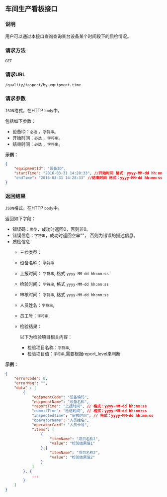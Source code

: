 ## 车间生产看板接口 ##

### 说明 ###

用户可以通过本接口查询查询某台设备某个时间段下的质检情况。

### 请求方法 ###

`GET`

### 请求URL ###

`/quality/inspect/by-equipment-time`

### 请求参数 ###

`JSON`格式，在HTTP `body`中。

包括如下参数：
- 设备ID：`必选` ，`字符串`。
- 开始时间：`必选` ，`字符串`。
- 结束时间：`必选` ，`字符串`。

**示例：**

```json
{
	"equipmentId": "设备ID",
	"startTime": "2016-03-31 14:28:33", //开始时间 格式：yyyy-MM-dd hh:mm:ss
	"endTime": "2016-03-31 14:28:33" //结束时间 格式：yyyy-MM-dd hh:mm:ss
}
```

### 返回结果 ###
`JSON`格式，在HTTP `body`中。

返回如下字段：
- 错误码：`整型`，成功时返回0，否则非0。
- 错误信息：`字符串`，成功时返回空串""， 否则为错误的描述信息。
- 质检信息
  - 三检类型：

  - 设备名称： `字符串`

  - 上报时间：  `字符串`, 格式 `yyyy-MM-dd hh:mm:ss`

  - 检验时间：  `字符串`, 格式 `yyyy-MM-dd hh:mm:ss`

  - 审核时间：  `字符串`, 格式 `yyyy-MM-dd hh:mm:ss`

  - 人员姓名：`字符串`, 

  - 员工号：`字符串`, 

  - 检验结果：

    以下为检验项目相关内容：

    - 检验项目名称：`字符串`, 
    - 检验项目值：`字符串`,需要根据report_level来判断


**示例：**

```json
{
	"errorCode": 0,
	"errorMsg": "",
	"data" : [
		{
			"eqipmentCode": "设备编码",
			"eqipmentName": "设备名称",
			"reportTime": "上报时间", // 格式：yyyy-MM-dd hh:mm:ss
			"commitTime": "检验时间", // 格式：yyyy-MM-dd hh:mm:ss
			"inspectedTime": "审核时间", // 格式：yyyy-MM-dd hh:mm:ss
			"operatorName": "人员姓名", 
			"operatorCard": "人员卡号", 
			"items": [
              	{
                    "itemName": "项目名称1",
                    "value": "检验结果值1"
                },{
                  	"itemName": "项目名称2",
                    "value": "检验结果值2"
                }
          	]
		}, {
			...
		}
	]
}
```
